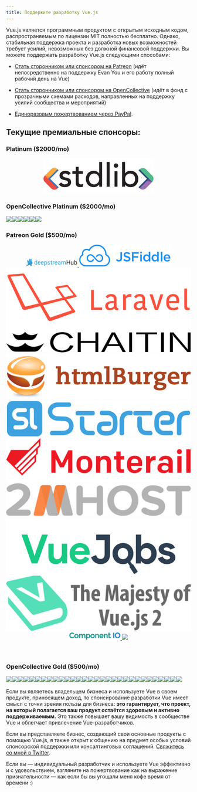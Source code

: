 ```yaml
---
title: Поддержите разработку Vue.js
---
```


Vue.js является программным продуктом с открытым исходным кодом, распространяемым по лицензии MIT полностью бесплатно.
Однако, стабильная поддержка проекта и разработка новых возможностей требует усилий, невозможных без должной финансовой поддержки. Вы можете поддержать разработку Vue.js следующими способами:

- [Стать сторонником или спонсором на Patreon](https://www.patreon.com/evanyou) (идёт непосредственно на поддержку Evan You и его работу полный рабочий день на Vue)

- [Стать сторонником или спонсором на OpenCollective](https://opencollective.com/vuejs) (идёт в фонд с прозрачными схемами расходов, направленных на поддержку усилий сообщества и мероприятий)

- [Единоразовым пожертвованием через PayPal](https://www.paypal.me/evanyou).

## Текущие премиальные спонсоры:

### Platinum ($2000/mo)

<p style="text-align: center;">
  <a href="https://stdlib.com">
    <img style="width:300px" src="/images/stdlib.png">
  </a>
</p>

### OpenCollective Platinum ($2000/mo)

<p class="open-collective-sponsors sponsor-section">
  <a href="https://opencollective.com/vuejs/platinumsponsor/0/website" target="_blank"><img src="https://opencollective.com/vuejs/platinumsponsor/0/avatar.svg"></a><a href="https://opencollective.com/vuejs/platinumsponsor/1/website" target="_blank"><img src="https://opencollective.com/vuejs/platinumsponsor/1/avatar.svg"></a><a href="https://opencollective.com/vuejs/platinumsponsor/2/website" target="_blank"><img src="https://opencollective.com/vuejs/platinumsponsor/2/avatar.svg"></a><a href="https://opencollective.com/vuejs/platinumsponsor/3/website" target="_blank"><img src="https://opencollective.com/vuejs/platinumsponsor/3/avatar.svg"></a><a href="https://opencollective.com/vuejs/platinumsponsor/4/website" target="_blank"><img src="https://opencollective.com/vuejs/platinumsponsor/4/avatar.svg"></a><a href="https://opencollective.com/vuejs/platinumsponsor/5/website" target="_blank"><img src="https://opencollective.com/vuejs/platinumsponsor/5/avatar.svg"></a>
</p>

### Patreon Gold ($500/mo)

<p style="text-align: center; margin-top: 0; margin-bottom: 60px" class="sponsors-page">
  <a href="https://deepstreamhub.com" target="_blank" style="width:140px;top:1px">
    <img src="/images/deepstream.png" style="width:140px">
  </a><a href="https://jsfiddle.net">
    <img src="/images/jsfiddle.png">
  </a><a href="https://laravel.com">
    <img src="/images/laravel.png">
  </a><a href="https://chaitin.cn">
    <img src="/images/chaitin.png">
  </a><a href="https://htmlburger.com" target="_blank">
    <img src="/images/htmlburger.png">
  </a><a href="https://starter.someline.com/" target="_blank">
    <img src="/images/someline.png">
  </a><a href="http://monterail.com/" target="_blank">
    <img src="/images/monterail.png">
  </a><a href="https://www.2mhost.com/" target="_blank">
    <img src="/images/2mhost.png">
  </a><a href="https://vuejsjob.com/?ref=vuejs" target="_blank" style="position:relative;top:6px">
    <img src="/images/vuejobs.png">
  </a><a href="https://leanpub.com/vuejs2" target="_blank">
    <img src="/images/tmvuejs2.png">
  </a><a href="https://component.io" target="_blank" style="width:140px">
    <img src="/images/component_io.png" style="width:140px">
  </a><a href="https://www.v2ex.com/t/379389" target="_blank" style="width:120px;">
    <img src="/images/v2exer.png" style="width:120px;">
  </a>
</p>

### OpenCollective Gold ($500/mo)

<p class="open-collective-sponsors sponsor-section">
  <a href="https://opencollective.com/vuejs/goldsponsor/0/website" target="_blank"><img src="https://opencollective.com/vuejs/goldsponsor/0/avatar.svg"></a><a href="https://opencollective.com/vuejs/goldsponsor/1/website" target="_blank"><img src="https://opencollective.com/vuejs/goldsponsor/1/avatar.svg"></a><a href="https://opencollective.com/vuejs/goldsponsor/2/website" target="_blank"><img src="https://opencollective.com/vuejs/goldsponsor/2/avatar.svg"></a><a href="https://opencollective.com/vuejs/goldsponsor/3/website" target="_blank"><img src="https://opencollective.com/vuejs/goldsponsor/3/avatar.svg"></a><a href="https://opencollective.com/vuejs/goldsponsor/4/website" target="_blank"><img src="https://opencollective.com/vuejs/goldsponsor/4/avatar.svg"></a><a href="https://opencollective.com/vuejs/goldsponsor/5/website" target="_blank"><img src="https://opencollective.com/vuejs/goldsponsor/5/avatar.svg"></a><a href="https://opencollective.com/vuejs/goldsponsor/6/website" target="_blank"><img src="https://opencollective.com/vuejs/goldsponsor/6/avatar.svg"></a><a href="https://opencollective.com/vuejs/goldsponsor/7/website" target="_blank"><img src="https://opencollective.com/vuejs/goldsponsor/7/avatar.svg"></a><a href="https://opencollective.com/vuejs/goldsponsor/8/website" target="_blank"><img src="https://opencollective.com/vuejs/goldsponsor/8/avatar.svg"></a><a href="https://opencollective.com/vuejs/goldsponsor/9/website" target="_blank"><img src="https://opencollective.com/vuejs/goldsponsor/9/avatar.svg"></a><a href="https://opencollective.com/vuejs/goldsponsor/10/website" target="_blank"><img src="https://opencollective.com/vuejs/goldsponsor/10/avatar.svg"></a><a href="https://opencollective.com/vuejs/goldsponsor/11/website" target="_blank"><img src="https://opencollective.com/vuejs/goldsponsor/11/avatar.svg"></a><a href="https://opencollective.com/vuejs/goldsponsor/12/website" target="_blank"><img src="https://opencollective.com/vuejs/goldsponsor/12/avatar.svg"></a><a href="https://opencollective.com/vuejs/goldsponsor/13/website" target="_blank"><img src="https://opencollective.com/vuejs/goldsponsor/13/avatar.svg"></a><a href="https://opencollective.com/vuejs/goldsponsor/14/website" target="_blank"><img src="https://opencollective.com/vuejs/goldsponsor/14/avatar.svg"></a><a href="https://opencollective.com/vuejs/goldsponsor/15/website" target="_blank"><img src="https://opencollective.com/vuejs/goldsponsor/15/avatar.svg"></a><a href="https://opencollective.com/vuejs/goldsponsor/16/website" target="_blank"><img src="https://opencollective.com/vuejs/goldsponsor/16/avatar.svg"></a><a href="https://opencollective.com/vuejs/goldsponsor/17/website" target="_blank"><img src="https://opencollective.com/vuejs/goldsponsor/17/avatar.svg"></a><a href="https://opencollective.com/vuejs/goldsponsor/18/website" target="_blank"><img src="https://opencollective.com/vuejs/goldsponsor/18/avatar.svg"></a><a href="https://opencollective.com/vuejs/goldsponsor/19/website" target="_blank"><img src="https://opencollective.com/vuejs/goldsponsor/19/avatar.svg"></a><a href="https://opencollective.com/vuejs/goldsponsor/20/website" target="_blank"><img src="https://opencollective.com/vuejs/goldsponsor/20/avatar.svg"></a><a href="https://opencollective.com/vuejs/goldsponsor/21/website" target="_blank"><img src="https://opencollective.com/vuejs/goldsponsor/21/avatar.svg"></a><a href="https://opencollective.com/vuejs/goldsponsor/22/website" target="_blank"><img src="https://opencollective.com/vuejs/goldsponsor/22/avatar.svg"></a><a href="https://opencollective.com/vuejs/goldsponsor/23/website" target="_blank"><img src="https://opencollective.com/vuejs/goldsponsor/23/avatar.svg"></a><a href="https://opencollective.com/vuejs/goldsponsor/24/website" target="_blank"><img src="https://opencollective.com/vuejs/goldsponsor/24/avatar.svg"></a><a href="https://opencollective.com/vuejs/goldsponsor/25/website" target="_blank"><img src="https://opencollective.com/vuejs/goldsponsor/25/avatar.svg"></a><a href="https://opencollective.com/vuejs/goldsponsor/26/website" target="_blank"><img src="https://opencollective.com/vuejs/goldsponsor/26/avatar.svg"></a><a href="https://opencollective.com/vuejs/goldsponsor/27/website" target="_blank"><img src="https://opencollective.com/vuejs/goldsponsor/27/avatar.svg"></a><a href="https://opencollective.com/vuejs/goldsponsor/28/website" target="_blank"><img src="https://opencollective.com/vuejs/goldsponsor/28/avatar.svg"></a><a href="https://opencollective.com/vuejs/goldsponsor/29/website" target="_blank"><img src="https://opencollective.com/vuejs/goldsponsor/29/avatar.svg"></a>
</p>

Если вы являетесь владельцем бизнеса и используете Vue в своем продукте, приносящем доход, то спонсирование разработки Vue имеет смысл с точки зрения пользы для бизнеса: **это гарантирует, что проект, на который полагается ваш продукт остаётся здоровым и активно поддерживаемым.** Это также повышает вашу видимость в сообществе Vue и облегчает привлечение Vue-разработчиков.

Если вы представляете бизнес, создающий свои основные продукты с помощью Vue.js, я также открыт к общению на предмет особых условий спонсорской поддержки или консалтинговых соглашений. [Свяжитесь со мной в Twitter](https://twitter.com/youyuxi).

Если вы — индивидуальный разработчик и используете Vue эффективно и с удовольствием, взгляните на пожертвование как на выражение признательности — как если бы вы угощали меня кофе время от времени :)
